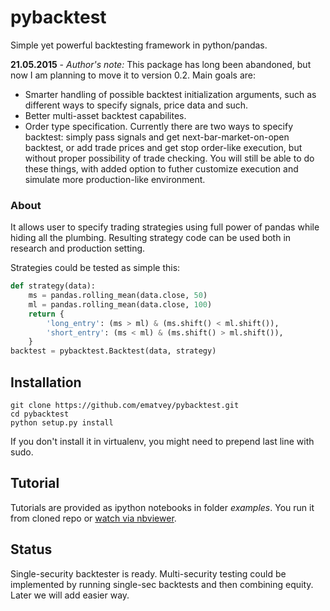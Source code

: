 # pybacktest
Simple yet powerful backtesting framework in python/pandas.

**21.05.2015** - *Author's note:*
This package has long been abandoned, but now I am planning to move it to version 0.2. Main goals are:
 - Smarter handling of possible backtest initialization arguments, such as different ways to specify signals, price data and such.
 - Better multi-asset backtest capabilites.
 - Order type specification. Currently there are two ways to specify backtest: simply pass signals and get next-bar-market-on-open backtest, or add trade prices and get stop order-like execution, but without proper possibility of trade checking. You will still be able to do these things, with added option to futher customize execution and simulate more production-like environment.

### About
It allows user to specify trading strategies using full power of pandas while hiding all the plumbing. Resulting strategy code can be used both in research and production setting.

Strategies could be tested as simple this:
```python
def strategy(data):
    ms = pandas.rolling_mean(data.close, 50)
    ml = pandas.rolling_mean(data.close, 100)
    return {
        'long_entry': (ms > ml) & (ms.shift() < ml.shift()),
        'short_entry': (ms < ml) & (ms.shift() > ml.shift()),
    }
backtest = pybacktest.Backtest(data, strategy)
```

## Installation
```
git clone https://github.com/ematvey/pybacktest.git
cd pybacktest
python setup.py install
```
If you don't install it in virtualenv, you might need to prepend last line with sudo.

## Tutorial
Tutorials are provided as ipython notebooks in folder *examples*. You run it from cloned repo or [watch via nbviewer](http://nbviewer.ipython.org/urls/raw.github.com/ematvey/pybacktest/master/examples/tutorial.ipynb).

## Status
Single-security backtester is ready. Multi-security testing could be implemented by running single-sec backtests and then combining equity. Later we will add easier way.
